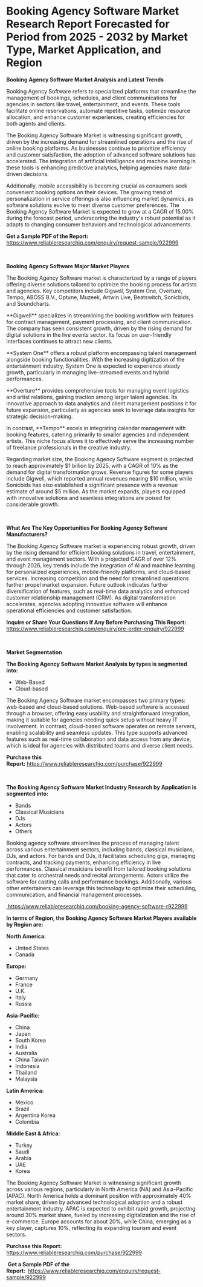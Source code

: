 <p><h1>Booking Agency Software Market Research Report Forecasted for Period from 2025 -  2032 by Market Type, Market Application, and Region</h1></p><p><strong>Booking Agency Software Market Analysis and Latest Trends</strong></p>
<p><p>Booking Agency Software refers to specialized platforms that streamline the management of bookings, schedules, and client communications for agencies in sectors like travel, entertainment, and events. These tools facilitate online reservations, automate repetitive tasks, optimize resource allocation, and enhance customer experiences, creating efficiencies for both agents and clients.</p><p>The Booking Agency Software Market is witnessing significant growth, driven by the increasing demand for streamlined operations and the rise of online booking platforms. As businesses continue to prioritize efficiency and customer satisfaction, the adoption of advanced software solutions has accelerated. The integration of artificial intelligence and machine learning in these tools is enhancing predictive analytics, helping agencies make data-driven decisions.</p><p>Additionally, mobile accessibility is becoming crucial as consumers seek convenient booking options on their devices. The growing trend of personalization in service offerings is also influencing market dynamics, as software solutions evolve to meet diverse customer preferences. The Booking Agency Software Market is expected to grow at a CAGR of 15.00% during the forecast period, underscoring the industry's robust potential as it adapts to changing consumer behaviors and technological advancements.</p></p>
<p><strong>Get a Sample PDF of the Report:&nbsp;</strong> <a href="https://www.reliableresearchiq.com/enquiry/request-sample/922999?utm_campaign=2313&utm_medium=2&utm_source=Github&utm_content=ia&utm_term=16042025&utm_id=booking-agency-software">https://www.reliableresearchiq.com/enquiry/request-sample/922999</a></p>
<p>&nbsp;</p>
<p><strong>Booking Agency Software Major Market Players</strong></p>
<p><p>The Booking Agency Software market is characterized by a range of players offering diverse solutions tailored to optimize the booking process for artists and agencies. Key competitors include Gigwell, System One, Overture, Tempo, ABOSS B.V., Optune, Muzeek, Artwin Live, Beatswitch, Sonicbids, and Soundcharts.</p><p>**Gigwell** specializes in streamlining the booking workflow with features for contract management, payment processing, and client communication. The company has seen consistent growth, driven by the rising demand for digital solutions in the live events sector. Its focus on user-friendly interfaces continues to attract new clients.</p><p>**System One** offers a robust platform encompassing talent management alongside booking functionalities. With the increasing digitization of the entertainment industry, System One is expected to experience steady growth, particularly in managing live-streamed events and hybrid performances.</p><p>**Overture** provides comprehensive tools for managing event logistics and artist relations, gaining traction among larger talent agencies. Its innovative approach to data analytics and client management positions it for future expansion, particularly as agencies seek to leverage data insights for strategic decision-making.</p><p>In contrast, **Tempo** excels in integrating calendar management with booking features, catering primarily to smaller agencies and independent artists. This niche focus allows it to effectively serve the increasing number of freelance professionals in the creative industry.</p><p>Regarding market size, the Booking Agency Software segment is projected to reach approximately $1 billion by 2025, with a CAGR of 10% as the demand for digital transformation grows. Revenue figures for some players include Gigwell, which reported annual revenues nearing $10 million, while Sonicbids has also established a significant presence with a revenue estimate of around $5 million. As the market expands, players equipped with innovative solutions and seamless integrations are poised for considerable growth.</p></p>
<p>&nbsp;</p>
<p><strong>What Are The Key Opportunities For Booking Agency Software Manufacturers?</strong></p>
<p><p>The Booking Agency Software market is experiencing robust growth, driven by the rising demand for efficient booking solutions in travel, entertainment, and event management sectors. With a projected CAGR of over 12% through 2026, key trends include the integration of AI and machine learning for personalized experiences, mobile-friendly platforms, and cloud-based services. Increasing competition and the need for streamlined operations further propel market expansion. Future outlook indicates further diversification of features, such as real-time data analytics and enhanced customer relationship management (CRM). As digital transformation accelerates, agencies adopting innovative software will enhance operational efficiencies and customer satisfaction.</p></p>
<p><strong>Inquire or Share Your Questions If Any Before Purchasing This Report:</strong> <a href="https://www.reliableresearchiq.com/enquiry/pre-order-enquiry/922999?utm_campaign=2313&utm_medium=2&utm_source=Github&utm_content=ia&utm_term=16042025&utm_id=booking-agency-software">https://www.reliableresearchiq.com/enquiry/pre-order-enquiry/922999</a></p>
<p>&nbsp;</p>
<p><strong>Market Segmentation</strong></p>
<p><strong>The Booking Agency Software Market Analysis by types is segmented into:</strong></p>
<p><ul><li>Web-Based</li><li>Cloud-based</li></ul></p>
<p><p>The Booking Agency Software market encompasses two primary types: web-based and cloud-based solutions. Web-based software is accessed through a browser, offering easy usability and straightforward integration, making it suitable for agencies needing quick setup without heavy IT involvement. In contrast, cloud-based software operates on remote servers, enabling scalability and seamless updates. This type supports advanced features such as real-time collaboration and data access from any device, which is ideal for agencies with distributed teams and diverse client needs.</p></p>
<p><strong>Purchase this Report:&nbsp;</strong><a href="https://www.reliableresearchiq.com/purchase/922999?utm_campaign=2313&utm_medium=2&utm_source=Github&utm_content=ia&utm_term=16042025&utm_id=booking-agency-software">https://www.reliableresearchiq.com/purchase/922999</a></p>
<p>&nbsp;</p>
<p><strong>The Booking Agency Software Market Industry Research by Application is segmented into:</strong></p>
<p><ul><li>Bands</li><li>Classical Musicians</li><li>DJs</li><li>Actors</li><li>Others</li></ul></p>
<p><p>Booking agency software streamlines the process of managing talent across various entertainment sectors, including bands, classical musicians, DJs, and actors. For bands and DJs, it facilitates scheduling gigs, managing contracts, and tracking payments, enhancing efficiency in live performances. Classical musicians benefit from tailored booking solutions that cater to orchestral needs and recital arrangements. Actors utilize the software for casting calls and performance bookings. Additionally, various other entertainers can leverage this technology to optimize their scheduling, communication, and financial management processes.</p></p>
<p><a href="https://www.reliableresearchiq.com/booking-agency-software-r922999?utm_campaign=2313&utm_medium=2&utm_source=Github&utm_content=ia&utm_term=16042025&utm_id=booking-agency-software">&nbsp;https://www.reliableresearchiq.com/booking-agency-software-r922999</a></p>
<p><strong>In terms of Region, the Booking Agency Software Market Players available by Region are:</strong></p>
<p>
    <p> <strong> North America: </strong>
        <ul>
            <li>United States</li>
            <li>Canada</li>
        </ul>
        </p> 
    <p> <strong> Europe: </strong>
        <ul>
            <li>Germany</li>
            <li>France</li>
            <li>U.K.</li>
            <li>Italy</li>
            <li>Russia</li>
        </ul>
        </p> 
    <p> <strong> Asia-Pacific: </strong>
        <ul>
            <li>China</li>
            <li>Japan</li>
            <li>South Korea</li>
            <li>India</li>
            <li>Australia</li>
            <li>China Taiwan</li>
            <li>Indonesia</li>
            <li>Thailand</li>
            <li>Malaysia</li>
        </ul>
        </p> 
    <p> <strong> Latin America: </strong>
        <ul>
            <li>Mexico</li>
            <li>Brazil</li>
            <li>Argentina Korea</li>
            <li>Colombia</li>
        </ul>
        </p> 
    <p> <strong> Middle East & Africa: </strong>
        <ul>
            <li>Turkey</li>
            <li>Saudi</li>
            <li>Arabia</li>
            <li>UAE</li>
            <li>Korea</li>
        </ul>
    </p>
    </p>
<p><p>The Booking Agency Software Market is witnessing significant growth across various regions, particularly in North America (NA) and Asia-Pacific (APAC). North America holds a dominant position with approximately 40% market share, driven by advanced technological adoption and a robust entertainment industry. APAC is expected to exhibit rapid growth, projecting around 30% market share, fueled by increasing digitalization and the rise of e-commerce. Europe accounts for about 20%, while China, emerging as a key player, captures 10%, reflecting its expanding tourism and event sectors.</p></p>
<p><strong>Purchase this Report: </strong><a href="https://www.reliableresearchiq.com/purchase/922999?utm_campaign=2313&utm_medium=2&utm_source=Github&utm_content=ia&utm_term=16042025&utm_id=booking-agency-software">https://www.reliableresearchiq.com/purchase/922999</a></p>
<p>&nbsp;<strong>Get a Sample PDF of the Report:&nbsp;&nbsp;</strong><a href="https://www.reliableresearchiq.com/enquiry/request-sample/922999?utm_campaign=2313&utm_medium=2&utm_source=Github&utm_content=ia&utm_term=16042025&utm_id=booking-agency-software">https://www.reliableresearchiq.com/enquiry/request-sample/922999</a></p>
<p><strong></strong></p>
<p><p></p><p></p><p></p></p>